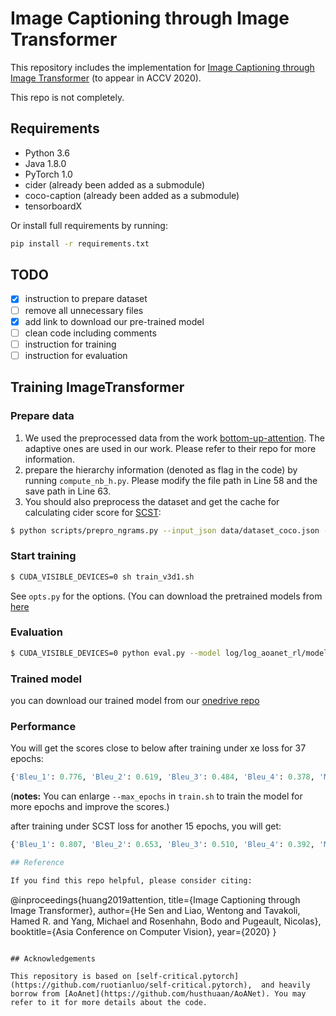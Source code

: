 # Image Captioning through Image Transformer

This repository includes the implementation for [Image Captioning through Image Transformer](https://arxiv.org/abs/2004.14231) (to appear in ACCV 2020).

This repo is not completely.

## Requirements

- Python 3.6
- Java 1.8.0
- PyTorch 1.0
- cider (already been added as a submodule)
- coco-caption (already been added as a submodule)
- tensorboardX

Or install full requirements by running:
```bash
pip install -r requirements.txt
```

## TODO
- [x] instruction to prepare dataset
- [ ] remove all unnecessary files
- [x] add link to download our pre-trained model
- [ ] clean code including comments
- [ ] instruction for training
- [ ] instruction for evaluation

## Training ImageTransformer

### Prepare data

1. We used the preprocessed data from the work [bottom-up-attention](https://github.com/peteanderson80/bottom-up-attention). The adaptive ones are used in our work. Please refer to their repo for more information.
2. prepare the hierarchy information (denoted as flag in the code) by running `compute_nb_h.py`. Please modify the file path in Line 58 and the save path in Line 63.
3. You should also preprocess the dataset and get the cache for calculating cider score for [SCST](https://arxiv.org/abs/1612.00563):

```bash
$ python scripts/prepro_ngrams.py --input_json data/dataset_coco.json --dict_json data/cocotalk.json --output_pkl data/coco-train --split train
```
### Start training

```bash
$ CUDA_VISIBLE_DEVICES=0 sh train_v3d1.sh
```

See `opts.py` for the options. (You can download the pretrained models from [here]()


### Evaluation

```bash
$ CUDA_VISIBLE_DEVICES=0 python eval.py --model log/log_aoanet_rl/model.pth --infos_path log/log_aoanet_rl/infos_aoanet.pkl  --dump_images 0 --dump_json 1 --num_images -1 --language_eval 1 --beam_size 2 --batch_size 100 --split test
```

### Trained model
you can download our trained model from our [onedrive repo](https://1drv.ms/u/s!At2RxWvE6z1zgrcPoGuu_iiT2I9D0g?e=Ah9PUG)

### Performance
You will get the scores close to below after training under xe loss for 37 epochs:
```python
{'Bleu_1': 0.776, 'Bleu_2': 0.619, 'Bleu_3': 0.484, 'Bleu_4': 0.378, 'METEOR': 0.285, 'ROUGE_L': 0.575, 'CIDEr': 1.91, 'SPICE': 0.215}
```
(**notes:** You can enlarge `--max_epochs` in `train.sh` to train the model for more epochs and improve the scores.)

after training under SCST loss for another 15 epochs, you will get:
```python
{'Bleu_1': 0.807, 'Bleu_2': 0.653, 'Bleu_3': 0.510, 'Bleu_4': 0.392, 'METEOR': 0.291, 'ROUGE_L': 0.590, 'CIDEr': 1.308, 'SPICE': 0.228}

## Reference

If you find this repo helpful, please consider citing:

```
@inproceedings{huang2019attention,
  title={Image Captioning through Image Transformer},
  author={He Sen and Liao, Wentong and Tavakoli, Hamed R. and Yang, Michael and Rosenhahn, Bodo and Pugeault, Nicolas},
  booktitle={Asia Conference on Computer Vision},
  year={2020}
}
```

## Acknowledgements

This repository is based on [self-critical.pytorch](https://github.com/ruotianluo/self-critical.pytorch),  and heavily borrow from [AoAnet](https://github.com/husthuaan/AoANet). You may refer to it for more details about the code.
